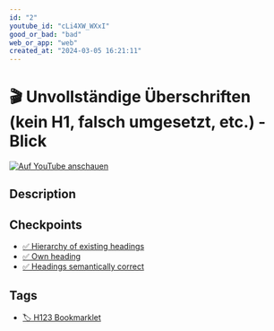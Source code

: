 ```yaml
---
id: "2"
youtube_id: "cLi4XW_WXxI"
good_or_bad: "bad"
web_or_app: "web"
created_at: "2024-03-05 16:21:11"
---
```


# 🎬 Unvollständige Überschriften (kein H1, falsch umgesetzt, etc.) - Blick

[![Auf YouTube anschauen](https://img.youtube.com/vi/cLi4XW_WXxI/sddefault.jpg)](https://youtu.be/cLi4XW_WXxI)

## Description



## Checkpoints

- [✅ Hierarchy of existing headings](/en/wcag/1.3.1a-headings-structure/hierarchy-of-existing-headings)
- [✅ Own heading](/en/wcag/1.3.1a-headings-structure/own-heading)
- [✅ Headings semantically correct](/en/wcag/1.3.1a-headings-structure/headings-semantically-correct)

## Tags

- [🏷️ H123 Bookmarklet](/en/tags/h123-bookmarklet)